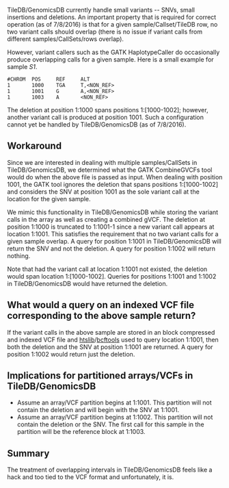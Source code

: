 TileDB/GenomicsDB currently handle small variants -- SNVs, small insertions and deletions. An important property that is required for correct operation (as of 7/8/2016) is that for a given sample/Callset/TileDB row, no two variant calls should overlap (there is no issue if variant calls from different samples/CallSets/rows overlap).

However, variant callers such as the GATK HaplotypeCaller do occasionally produce overlapping calls for a given sample. Here is a small example for sample _S1_.

    #CHROM  POS     REF     ALT
    1       1000    TGA     T,<NON_REF>
    1       1001    G       A,<NON_REF>
    1       1003    A       <NON_REF>

The deletion at position 1:1000 spans positions 1:[1000-1002]; however, another variant call is produced at position 1001. Such a configuration cannot yet be handled by TileDB/GenomicsDB (as of 7/8/2016).

## Workaround
Since we are interested in dealing with multiple samples/CallSets in TileDB/GenomicsDB, we determined what the GATK CombineGVCFs tool would do when the above file is passed as input. When dealing with position 1001, the GATK tool ignores the deletion that spans positions 1:[1000-1002] and considers the SNV at position 1001 as the sole variant call at the location for the given sample.

We mimic this functionality in TileDB/GenomicsDB while storing the variant calls in the array as well as creating a combined gVCF. The deletion at position 1:1000 is truncated to 1:1001-1 since a new variant call appears at location 1:1001. This satisfies the requirement that no two variant calls for a given sample overlap. A query for position 1:1001 in TileDB/GenomicsDB will return the SNV and not the deletion. A query for position 1:1002 will return nothing.

Note that had the variant call at location 1:1001 not existed, the deletion would span location 1:[1000-1002]. Queries for positions 1:1001 and 1:1002 in TileDB/GenomicsDB would have returned the deletion.

## What would a query on an indexed VCF file corresponding to the above sample return?
If the variant calls in the above sample are stored in an block compressed and indexed VCF file and [htslib](https://github.com/samtools/htslib)/[bcftools](https://github.com/samtools/bcftools) used to query location 1:1001, then both the deletion and the SNV at position 1:1001 are returned. A query for position 1:1002 would return just the deletion.

## Implications for partitioned arrays/VCFs in TileDB/GenomicsDB
* Assume an array/VCF partition begins at 1:1001. This partition will not contain the deletion and will begin with the SNV at 1:1001.
* Assume an array/VCF partition begins at 1:1002. This partition will not contain the deletion or the SNV. The first call for this sample in the partition will be the reference block at 1:1003.

## Summary
The treatment of overlapping intervals in TileDB/GenomicsDB feels like a hack and too tied to the VCF format and unfortunately, it is. 